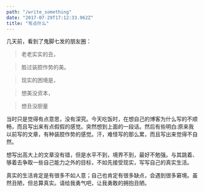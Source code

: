 ```yaml
---
path: "/write_something"
date: "2017-07-29T17:12:33.962Z"
title: "写点什么"
---
```

几天前，看到了鬼脚七发的朋友圈：
> 老老实实的丑，

> 胜过装腔作势的美。


> 现实的困境是，

> 想美没资本，

> 想丑没胆量

当时只是觉得有点意思，没有深究。今天吃饭时，在想自己的博客为什么写的不顺畅，而且写出来有点假假的感觉。突然想到上面的一段话。然后有些明白:原来我以前写的文章，有种装腔作势的感觉。汗，难怪写的那么累，而且写出来觉得不自然。

想写出高大上的文章没有错，但是水平不到，境界不到，最好不勉强。与其跳着、够着去争取一些自己能力之外的目标，不如先接受现实，写写自己的真实生活。

真实的生活肯定是有很多不如人意；自己也肯定有很多缺点，会遇到很多窘境。虽然丑陋，但总算真实。请给我勇气吧，让我勇敢的拥抱丑陋。


